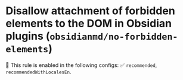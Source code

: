 # Disallow attachment of forbidden elements to the DOM in Obsidian plugins (`obsidianmd/no-forbidden-elements`)

💼 This rule is enabled in the following configs: ✅ `recommended`, `recommendedWithLocalesEn`.

<!-- end auto-generated rule header -->
